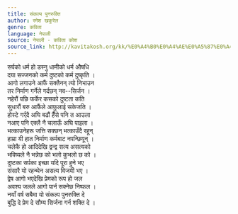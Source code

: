 ```yaml
---
title: संकल्प पुनरुक्ति
author: रमेश खकुरेल
genre: कविता
language: नेपाली
source: नेपाली - कविता कोश
source_link: http://kavitakosh.org/kk/%E0%A4%B0%E0%A4%AE%E0%A5%87%E0%A4%B6_%E0%A4%96%E0%A4%95%E0%A5%81%E0%A4%B0%E0%A5%87%E0%A4%B2
---
```


सर्पको धर्म हो डस्नु धामीको धर्म औषधि  
दया सज्जनको कर्म दुष्टको कर्म दुष्कृति ।  
आगो लगाउने आफैं सक्तैनन् त्यो निभाउन  
तर निर्माण गर्नेले गर्दछन् नव--सिर्जन ।  
नहेरौं पछि फर्केर कसको दुष्टता कति  
सुधारौं बरु आफैंले आफुलाई सकेजति ।  
होस्टे गर्र्दै अघि बढौं हैँसे पनि त आउला  
नआए पनि एक्लै नै चलाऊँ अघि पाइला ।  
भत्काउनेहरू जत्ति सक्छन् भत्काउँदै रहून्  
हाम्रा यी हात निर्माण कर्मबाट नपन्छियून् ।  
चलेकै हो आदिदेखि द्वन्द्व सत्य असत्यको  
भविष्यले नै भन्नेछ को भलो कुभलो छ को ।  
दुष्टका सर्पका इच्छा यदि पूरा हुने भए  
संसारै यो रहन्थेन असत्य विजयी भए ।  
द्वेष आगो भएदेखि प्रेमको रूप हो जल  
अवश्य जलले आगो पार्न सक्नेछ निष्फल ।  
नयाँ वर्ष सबैमा यो संकल्प पुनरुक्ति दे  
बुद्धि दे प्रेम दे सौम्य सिर्जना गर्न शक्ति दे ।
